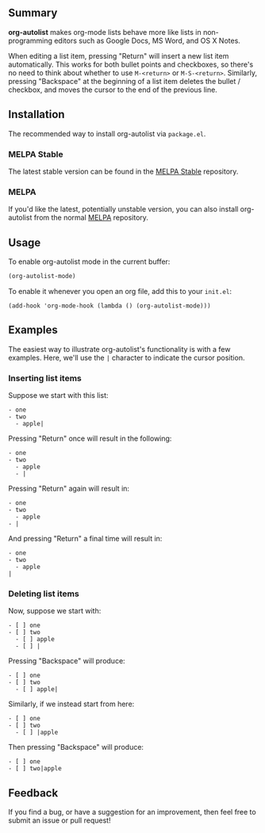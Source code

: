 ## Summary

**org-autolist** makes org-mode lists behave more like lists in non-programming editors such as Google Docs, MS Word, and OS X Notes.

When editing a list item, pressing "Return" will insert a new list item automatically. This works for both bullet points and checkboxes, so there's no need to think about whether to use `M-<return>` or `M-S-<return>`. Similarly, pressing "Backspace" at the beginning of a list item deletes the bullet / checkbox, and moves the cursor to the end of the previous line.

## Installation

The recommended way to install  org-autolist  via `package.el`.

### MELPA Stable

The latest stable version can be found in the [MELPA Stable](http://stable.melpa.org/#/org-autolist) repository.

### MELPA

If you'd like the latest, potentially unstable version, you can also install org-autolist from the normal [MELPA](http://melpa.org/#/org-autolist) repository.

## Usage

To enable org-autolist mode in the current buffer:

```el
(org-autolist-mode)
```

To enable it whenever you open an org file, add this to your `init.el`:

```
(add-hook 'org-mode-hook (lambda () (org-autolist-mode)))
```

## Examples

The easiest way to illustrate org-autolist's functionality is with a few examples. Here, we'll use the `|` character to indicate the cursor position.

### Inserting list items

Suppose we start with this list:

```
- one
- two
  - apple|
```

Pressing "Return" once will result in the following:

```
- one
- two
  - apple
  - |
```

Pressing "Return" again will result in:

```
- one
- two
  - apple
- |
```

And pressing "Return" a final time will result in:

```
- one
- two
  - apple
|
```

### Deleting list items

Now, suppose we start with:

```
- [ ] one
- [ ] two
  - [ ] apple
  - [ ] |
```

Pressing "Backspace" will produce:

```
- [ ] one
- [ ] two
  - [ ] apple|
```

Similarly, if we instead start from here:

```
- [ ] one
- [ ] two
  - [ ] |apple
```

Then pressing "Backspace" will produce:

```
- [ ] one
- [ ] two|apple
```

## Feedback

If you find a bug, or have a suggestion for an improvement, then feel free to submit an issue or pull request!
